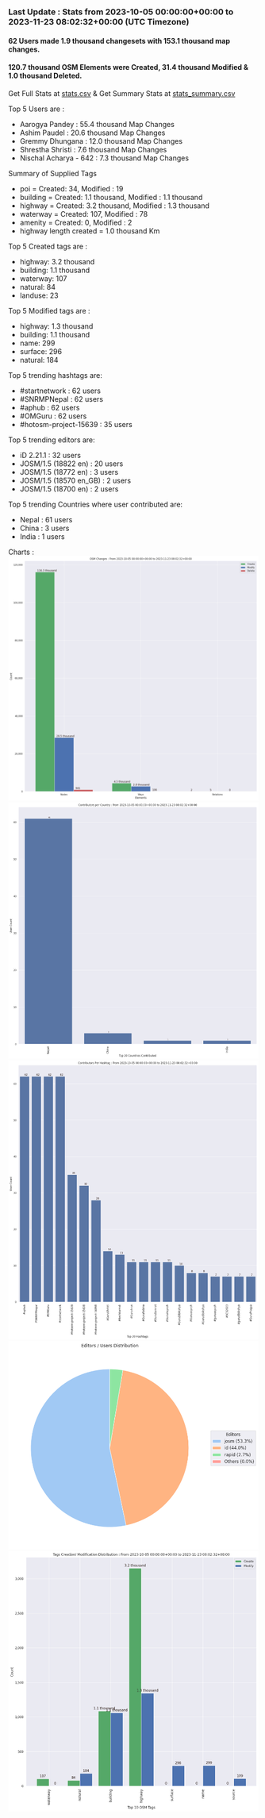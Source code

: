 ### Last Update : Stats from 2023-10-05 00:00:00+00:00 to 2023-11-23 08:02:32+00:00 (UTC Timezone)

#### 62 Users made 1.9 thousand changesets with 153.1 thousand map changes.
#### 120.7 thousand OSM Elements were Created, 31.4 thousand Modified & 1.0 thousand Deleted.
Get Full Stats at [stats.csv](/stats/SNRMPNepal/Every2days/stats.csv)
 & Get Summary Stats at [stats_summary.csv](/stats/SNRMPNepal/Every2days/stats_summary.csv)

Top 5 Users are : 
- Aarogya Pandey : 55.4 thousand Map Changes
- Ashim Paudel : 20.6 thousand Map Changes
- Gremmy Dhungana : 12.0 thousand Map Changes
- Shrestha Shristi : 7.6 thousand Map Changes
- Nischal Acharya - 642 : 7.3 thousand Map Changes

Summary of Supplied Tags
- poi = Created: 34, Modified : 19
- building = Created: 1.1 thousand, Modified : 1.1 thousand
- highway = Created: 3.2 thousand, Modified : 1.3 thousand
- waterway = Created: 107, Modified : 78
- amenity = Created: 0, Modified : 2
- highway length created = 1.0 thousand Km


Top 5 Created tags are :
- highway: 3.2 thousand
- building: 1.1 thousand
- waterway: 107
- natural: 84
- landuse: 23


Top 5 Modified tags are :
- highway: 1.3 thousand
- building: 1.1 thousand
- name: 299
- surface: 296
- natural: 184


Top 5 trending hashtags are:
- #startnetwork : 62 users
- #SNRMPNepal : 62 users
- #aphub : 62 users
- #OMGuru : 62 users
- #hotosm-project-15639 : 35 users


Top 5 trending editors are:
- iD 2.21.1 : 32 users
- JOSM/1.5 (18822 en) : 20 users
- JOSM/1.5 (18772 en) : 3 users
- JOSM/1.5 (18570 en_GB) : 2 users
- JOSM/1.5 (18700 en) : 2 users


Top 5 trending Countries where user contributed are:
- Nepal : 61 users
- China : 3 users
- India : 1 users


 Charts : 
![Alt text](./stats_osm_changes.png) 
![Alt text](./stats_users_per_country.png) 
![Alt text](./stats_users_per_hashtag.png) 
![Alt text](./stats_editors_pie_chart.png) 
![Alt text](./stats_tags.png) 
